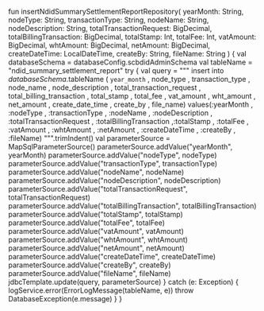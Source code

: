 fun insertNdidSummarySettlementReportRepository(
        yearMonth: String,
        nodeType: String,
        transactionType: String,
        nodeName: String,
        nodeDescription: String,
        totalTransactionRequest: BigDecimal,
        totalBillingTransaction: BigDecimal,
        totalStamp: Int,
        totalFee: Int,
        vatAmount: BigDecimal,
        whtAmount: BigDecimal,
        netAmount: BigDecimal,
        createDateTime: LocalDateTime,
        createBy: String,
        fileName: String
    ) {
        val databaseSchema = databaseConfig.scbdidAdminSchema
        val tableName = "ndid_summary_settlement_report"
        try {
            val query = """
                    insert into $databaseSchema.$tableName ( `year_month` , node_type , transaction_type , node_name , node_description ,
            total_transaction_request , total_billing_transaction , total_stamp , total_fee , vat_amount , wht_amount , net_amount , create_date_time ,
            create_by , file_name) values(:yearMonth , :nodeType , :transactionType  , :nodeName , :nodeDescription , :totalTransactionRequest , :totalBillingTransaction ,:totalStamp ,
             :totalFee , :vatAmount , :whtAmount , :netAmount , :createDateTime , :createBy , :fileName)
        """.trimIndent()
            val parameterSource = MapSqlParameterSource()
            parameterSource.addValue("yearMonth", yearMonth)
            parameterSource.addValue("nodeType", nodeType)
            parameterSource.addValue("transactionType", transactionType)
            parameterSource.addValue("nodeName", nodeName)
            parameterSource.addValue("nodeDescription", nodeDescription)
            parameterSource.addValue("totalTransactionRequest", totalTransactionRequest)
            parameterSource.addValue("totalBillingTransaction", totalBillingTransaction)
            parameterSource.addValue("totalStamp", totalStamp)
            parameterSource.addValue("totalFee", totalFee)
            parameterSource.addValue("vatAmount", vatAmount)
            parameterSource.addValue("whtAmount", whtAmount)
            parameterSource.addValue("netAmount", netAmount)
            parameterSource.addValue("createDateTime", createDateTime)
            parameterSource.addValue("createBy", createBy)
            parameterSource.addValue("fileName", fileName)
            jdbcTemplate.update(query, parameterSource)
        } catch (e: Exception) {
            logService.error(ErrorLogMessage(tableName, e))
            throw DatabaseException(e.message)
        }
    }
